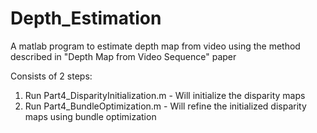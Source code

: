 # Depth_Estimation

A matlab program to estimate depth map from video using the method described in "Depth Map from Video Sequence" paper

Consists of 2 steps:
1. Run Part4_DisparityInitialization.m   - Will initialize the disparity maps
2. Run Part4_BundleOptimization.m - Will refine the initialized disparity maps using bundle optimization
